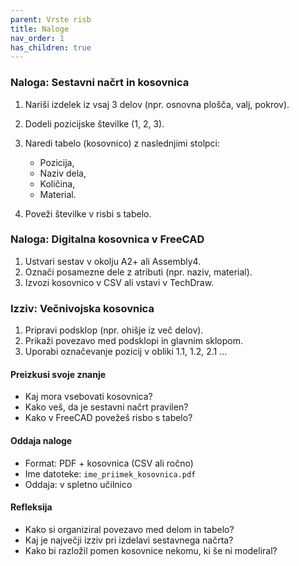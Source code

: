 ```yaml
---
parent: Vrste risb
title: Naloge
nav_order: 1
has_children: true
---
```


### Naloga: Sestavni načrt in kosovnica

1. Nariši izdelek iz vsaj 3 delov (npr. osnovna plošča, valj, pokrov).
2. Dodeli pozicijske številke (1, 2, 3).
3. Naredi tabelo (kosovnico) z naslednjimi stolpci:

   * Pozicija,
   * Naziv dela,
   * Količina,
   * Material.
4. Poveži številke v risbi s tabelo.

### Naloga: Digitalna kosovnica v FreeCAD

1. Ustvari sestav v okolju A2+ ali Assembly4.
2. Označi posamezne dele z atributi (npr. naziv, material).
3. Izvozi kosovnico v CSV ali vstavi v TechDraw.

### Izziv: Večnivojska kosovnica

1. Pripravi podsklop (npr. ohišje iz več delov).
2. Prikaži povezavo med podsklopi in glavnim sklopom.
3. Uporabi označevanje pozicij v obliki 1.1, 1.2, 2.1 …

#### Preizkusi svoje znanje

* Kaj mora vsebovati kosovnica?
* Kako veš, da je sestavni načrt pravilen?
* Kako v FreeCAD povežeš risbo s tabelo?

#### Oddaja naloge

* Format: PDF + kosovnica (CSV ali ročno)
* Ime datoteke: `ime_priimek_kosovnica.pdf`
* Oddaja: v spletno učilnico

#### Refleksija

* Kako si organiziral povezavo med delom in tabelo?
* Kaj je največji izziv pri izdelavi sestavnega načrta?
* Kako bi razložil pomen kosovnice nekomu, ki še ni modeliral?

